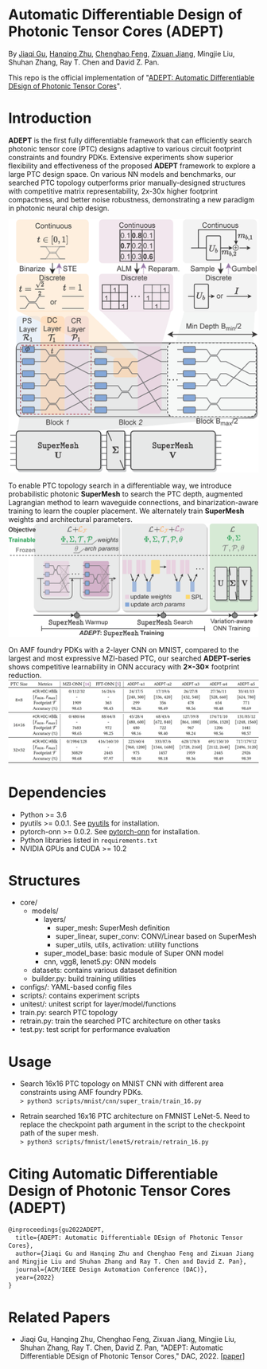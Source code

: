 # Automatic Differentiable Design of Photonic Tensor Cores (ADEPT)

By [Jiaqi Gu](https://github.com/JeremieMelo), [Hanqing Zhu](https://github.com/zhuhanqing), [Chenghao Feng](https://github.com/Fengchenghao1996), [Zixuan Jiang](https://github.com/zixuanjiang), Mingjie Liu, Shuhan Zhang, Ray T. Chen and David Z. Pan.

This repo is the official implementation of "[ADEPT: Automatic Differentiable DEsign of Photonic Tensor Cores](https://arxiv.org/abs/2112.08703)".

# Introduction
**ADEPT** is the first fully differentiable framework that can efficiently search photonic tensor core (PTC) designs adaptive to various circuit footprint constraints and foundry PDKs. Extensive experiments show superior flexibility and effectiveness of the proposed **ADEPT** framework to explore a large PTC design space. On various NN models and benchmarks, our searched PTC topology outperforms prior manually-designed structures with competitive matrix representability, 2x-30x higher footprint compactness, and better noise robustness, demonstrating a new paradigm in photonic neural chip design.

![flow](figures/ADEPT_Overview.png)

To enable PTC topology search in a differentiable way, we introduce probabilistic photonic **SuperMesh** to search the PTC depth, augmented Lagrangian method to learn waveguide connections, and binarization-aware training to learn the coupler placement.
We alternately train **SuperMesh** weights and architectural parameters.
![teaser](figures/TrainFlow.png)

On AMF foundry PDKs with a 2-layer CNN on MNIST, compared to the largest and most expressive MZI-based
PTC, our searched **ADEPT-series** shows competitive learnability in ONN accuracy with **2×-30×** footprint reduction.
![exp](figures/ResultsAMFTable.png)
# Dependencies
* Python >= 3.6
* pyutils >= 0.0.1. See [pyutils](https://github.com/JeremieMelo/pyutility) for installation.
* pytorch-onn >= 0.0.2. See [pytorch-onn](https://github.com/JeremieMelo/pytorch-onn) for installation.
* Python libraries listed in `requirements.txt`
* NVIDIA GPUs and CUDA >= 10.2

# Structures
* core/
    * models/
        * layers/
            * super_mesh: SuperMesh definition
            * super_linear, super_conv: CONV/Linear based on SuperMesh
            * super_utils, utils, activation: utility functions
        * super_model_base: basic module of Super ONN model
        * cnn, vgg8, lenet5.py: ONN models
    * datasets: contains various dataset definition
    * builder.py: build training utilities
* configs/: YAML-based config files
* scripts/: contains experiment scripts
* unitest/: unitest script for layer/model/functions
* train.py: search PTC topology
* retrain.py: train the searched PTC architecture on other tasks
* test.py: test script for performance evaluation

# Usage
* Search 16x16 PTC topology on MNIST CNN with different area constraints using AMF foundry PDKs.\
`> python3 scripts/mnist/cnn/super_train/train_16.py`

* Retrain searched 16x16 PTC architecture on FMNIST LeNet-5. Need to replace the checkpoint path argument in the script to the checkpoint path of the super mesh.\
`> python3 scripts/fmnist/lenet5/retrain/retrain_16.py`

# Citing Automatic Differentiable Design of Photonic Tensor Cores (ADEPT)
```
@inproceedings{gu2022ADEPT,
  title={ADEPT: Automatic Differentiable DEsign of Photonic Tensor Cores},
  author={Jiaqi Gu and Hanqing Zhu and Chenghao Feng and Zixuan Jiang and Mingjie Liu and Shuhan Zhang and Ray T. Chen and David Z. Pan},
  journal={ACM/IEEE Design Automation Conference (DAC)},
  year={2022}
}
```

# Related Papers
* Jiaqi Gu, Hanqing Zhu, Chenghao Feng, Zixuan Jiang, Mingjie Liu, Shuhan Zhang, Ray T. Chen, David Z. Pan, "ADEPT: Automatic Differentiable DEsign of Photonic Tensor Cores," DAC, 2022. \[[paper](https://arxiv.org/abs/2112.08703)\]
